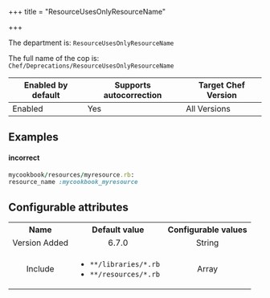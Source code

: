 +++
title = "ResourceUsesOnlyResourceName"

+++

<!-- This content is automatically generated. See https://github.com/chef/chef-web-docs/blob/main/generated/README.md -->

The department is: `ResourceUsesOnlyResourceName`

The full name of the cop is: `Chef/Deprecations/ResourceUsesOnlyResourceName`

| Enabled by default | Supports autocorrection | Target Chef Version |
| --- | --- | --- |
| Enabled | Yes | All Versions |

## Examples


#### incorrect

```ruby
mycookbook/resources/myresource.rb:
resource_name :mycookbook_myresource
```

## Configurable attributes

<table>
<tbody><tr>
<th>Name</th>
<th>Default value</th>
<th>Configurable values</th>
</tr>
<tr>
<td style="text-align:center">Version Added</td>
<td style="text-align:center">6.7.0</td>
<td style="text-align:center">String</td>
</tr>
<tr><td style="text-align:center">Include</td>
<td style="text-align:center"><ul>
<li><code>**/libraries/*.rb</code></li>
<li><code>**/resources/*.rb</code></li>
</ul>
</td>
<td style="text-align:center">Array</td>
</tr></tbody></table>
